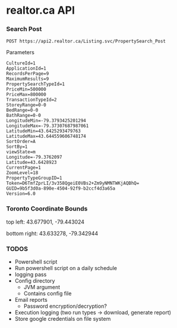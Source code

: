 
# realtor.ca API

### Search Post
```POST https://api2.realtor.ca/Listing.svc/PropertySearch_Post```

Parameters
```
CultureId=1
ApplicationId=1
RecordsPerPage=9
MaximumResults=9
PropertySearchTypeId=1
PriceMin=500000
PriceMax=800000
TransactionTypeId=2
StoreyRange=0-0
BedRange=0-0
BathRange=0-0
LongitudeMin=-79.3793425201294
LongitudeMax=-79.37307687987061
LatitudeMin=43.6425293479763
LatitudeMax=43.644559606748174
SortOrder=A
SortBy=1
viewState=m
Longitude=-79.3762097
Latitude=43.6428923
CurrentPage=1
ZoomLevel=18
PropertyTypeGroupID=1
Token=D6TmfZprLI/3v358QgeiE0VBs2+Zm9yNMNTWKjAQBhQ=
GUID=9b5f3d0a-890e-4504-92f9-b2ccf4d3a65a
Version=6.0
```

### Toronto Coordinate Bounds

top left: 43.677901, -79.443024

bottom right: 43.633278, -79.342944


### TODOS

- Powershell script
- Run powershell script on a daily schedule
- logging pass
- Config directory
  - JVM argument
  - Contains config file
- Email reports
  - Password encryption/decryption?
- Execution logging (two run types -> download, generate report)
- Store google credentials on file system
